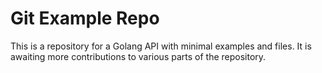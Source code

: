 # Git Example Repo

This is a repository for a Golang API with minimal examples and files. It is awaiting more contributions
to various parts of the repository.
